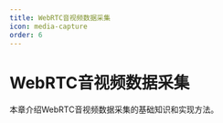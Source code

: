 ```yaml
---
title: WebRTC音视频数据采集
icon: media-capture
order: 6
---
```


# WebRTC音视频数据采集

本章介绍WebRTC音视频数据采集的基础知识和实现方法。
